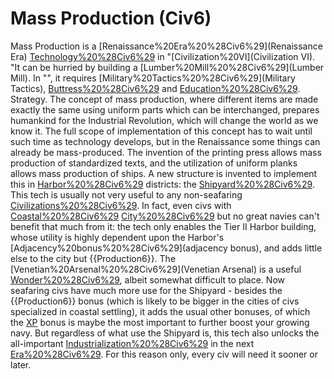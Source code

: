 # Mass Production (Civ6)

Mass Production is a [Renaissance%20Era%20%28Civ6%29](Renaissance Era) [Technology%20%28Civ6%29](technology) in "[Civilization%20VI](Civilization VI). "It can be hurried by building a [Lumber%20Mill%20%28Civ6%29](Lumber Mill). 
In "", it requires [Military%20Tactics%20%28Civ6%29](Military Tactics), [Buttress%20%28Civ6%29](Buttress) and [Education%20%28Civ6%29](Education). 
Strategy.
The concept of mass production, where different items are made exactly the same using uniform parts which can be interchanged, prepares humankind for the Industrial Revolution, which will change the world as we know it. The full scope of implementation of this concept has to wait until such time as technology develops, but in the Renaissance some things can already be mass-produced. The invention of the printing press allows mass production of standardized texts, and the utilization of uniform planks allows mass production of ships. A new structure is invented to implement this in [Harbor%20%28Civ6%29](Harbor) districts: the [Shipyard%20%28Civ6%29](Shipyard).
This tech is usually not very useful to any non-seafaring [Civilizations%20%28Civ6%29](civilization). In fact, even civs with [Coastal%20%28Civ6%29](coastal) [City%20%28Civ6%29](cities) but no great navies can't benefit that much from it: the tech only enables the Tier II Harbor building, whose utility is highly dependent upon the Harbor's [Adjacency%20bonus%20%28Civ6%29](adjacency bonus), and adds little else to the city but {{Production6}}. The [Venetian%20Arsenal%20%28Civ6%29](Venetian Arsenal) is a useful [Wonder%20%28Civ6%29](wonder), albeit somewhat difficult to place.
Now seafaring civs have much more use for the Shipyard - besides the {{Production6}} bonus (which is likely to be bigger in the cities of civs specialized in coastal settling), it adds the usual other bonuses, of which the [XP](XP) bonus is maybe the most important to further boost your growing navy.
But regardless of what use the Shipyard is, this tech also unlocks the all-important [Industrialization%20%28Civ6%29](Industrialization) in the next [Era%20%28Civ6%29](era). For this reason only, every civ will need it sooner or later.
